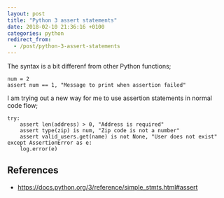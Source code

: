 ```yaml
---
layout: post
title: "Python 3 assert statements"
date: 2018-02-10 21:36:16 +0100
categories: python
redirect_from:
  - /post/python-3-assert-statements
---
```


The syntax is a bit differenf from other Python functions;

    num = 2
    assert num == 1, "Message to print when assertion failed"

I am trying out a new way for me to use assertion statements in normal code flow;

    try:
        assert len(address) > 0, "Address is required"
        assert type(zip) is num, "Zip code is not a number"
        assert valid_users.get(name) is not None, "User does not exist"
    except AssertionError as e:
        log.error(e)


## References
- https://docs.python.org/3/reference/simple_stmts.html#assert